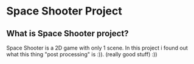 # Space Shooter Project

## What is Space Shooter project? 

Space Shooter is a 2D game with only 1 scene. In this project i found out what this thing "post processing" is :)). (really good stuff) :))



